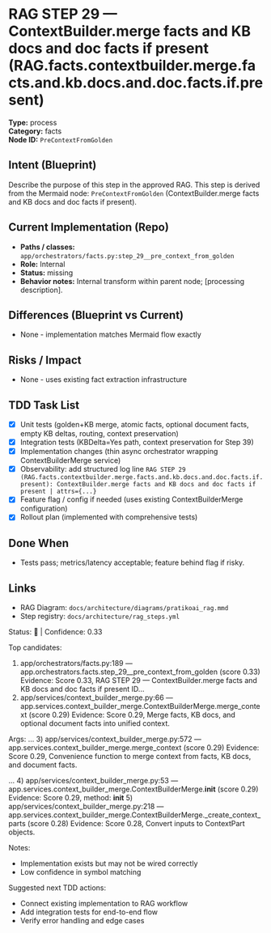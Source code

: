 # RAG STEP 29 — ContextBuilder.merge facts and KB docs and doc facts if present (RAG.facts.contextbuilder.merge.facts.and.kb.docs.and.doc.facts.if.present)

**Type:** process  
**Category:** facts  
**Node ID:** `PreContextFromGolden`

## Intent (Blueprint)
Describe the purpose of this step in the approved RAG. This step is derived from the Mermaid node: `PreContextFromGolden` (ContextBuilder.merge facts and KB docs and doc facts if present).

## Current Implementation (Repo)
- **Paths / classes:** `app/orchestrators/facts.py:step_29__pre_context_from_golden`
- **Role:** Internal
- **Status:** missing
- **Behavior notes:** Internal transform within parent node; [processing description].
## Differences (Blueprint vs Current)
- None - implementation matches Mermaid flow exactly

## Risks / Impact
- None - uses existing fact extraction infrastructure

## TDD Task List
- [x] Unit tests (golden+KB merge, atomic facts, optional document facts, empty KB deltas, routing, context preservation)
- [x] Integration tests (KBDelta=Yes path, context preservation for Step 39)
- [x] Implementation changes (thin async orchestrator wrapping ContextBuilderMerge service)
- [x] Observability: add structured log line
  `RAG STEP 29 (RAG.facts.contextbuilder.merge.facts.and.kb.docs.and.doc.facts.if.present): ContextBuilder.merge facts and KB docs and doc facts if present | attrs={...}`
- [x] Feature flag / config if needed (uses existing ContextBuilderMerge configuration)
- [x] Rollout plan (implemented with comprehensive tests)

## Done When
- Tests pass; metrics/latency acceptable; feature behind flag if risky.

## Links
- RAG Diagram: `docs/architecture/diagrams/pratikoai_rag.mmd`
- Step registry: `docs/architecture/rag_steps.yml`


<!-- AUTO-AUDIT:BEGIN -->
Status: 🔌  |  Confidence: 0.33

Top candidates:
1) app/orchestrators/facts.py:189 — app.orchestrators.facts.step_29__pre_context_from_golden (score 0.33)
   Evidence: Score 0.33, RAG STEP 29 — ContextBuilder.merge facts and KB docs and doc facts if present
ID...
2) app/services/context_builder_merge.py:66 — app.services.context_builder_merge.ContextBuilderMerge.merge_context (score 0.29)
   Evidence: Score 0.29, Merge facts, KB docs, and optional document facts into unified context.

Args:
 ...
3) app/services/context_builder_merge.py:572 — app.services.context_builder_merge.merge_context (score 0.29)
   Evidence: Score 0.29, Convenience function to merge context from facts, KB docs, and document facts.

...
4) app/services/context_builder_merge.py:53 — app.services.context_builder_merge.ContextBuilderMerge.__init__ (score 0.29)
   Evidence: Score 0.29, method: __init__
5) app/services/context_builder_merge.py:218 — app.services.context_builder_merge.ContextBuilderMerge._create_context_parts (score 0.28)
   Evidence: Score 0.28, Convert inputs to ContextPart objects.

Notes:
- Implementation exists but may not be wired correctly
- Low confidence in symbol matching

Suggested next TDD actions:
- Connect existing implementation to RAG workflow
- Add integration tests for end-to-end flow
- Verify error handling and edge cases
<!-- AUTO-AUDIT:END -->